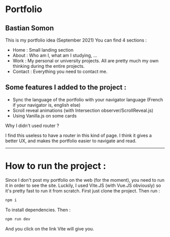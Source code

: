 # Portfolio

## Bastian Somon

This is my portfolio idea (September 2021)
You can find 4 sections :
- Home : Small landing section 
- About : Who am I, what am I studying, ...
- Work : My personal or university projects. 
All are pretty much my own thinking during the entire projects.
- Contact : Everything you need to contact me.


## Some features I added to the project :

- Sync the language of the portfolio with your navigator 
language (French if your navigator is, english else)
- Scroll reveal animations (with Intersection observer/ScrollReveal.js)
- Using Vanilla.js on some cards

Why I didn't used router ?

I find this useless to have a router in this kind of page. 
I think it gives a better UX, and makes the portfolio 
easier to navigate and read.


----------

# How to run the project :

Since I don't post my portfolio on the web (for the moment), 
you need to run it in order to see the site.
Luckily, I used Vite.JS (with Vue.JS obviously) so it's pretty fast to run it from scratch.
First just clone the project.
Then run :
```bash
npm i
```

To install dependencies.
Then :
```bash
npm run dev
```

And you click on the link Vite will give you.

